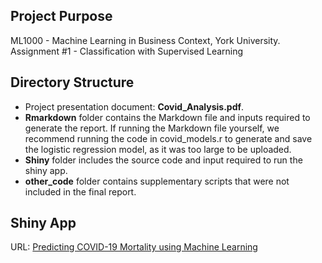 ## Project Purpose
ML1000 - Machine Learning in Business Context, York University. 
Assignment #1 - Classification with Supervised Learning

## Directory Structure
* Project presentation document: **Covid_Analysis.pdf**.  
* **Rmarkdown** folder contains the Markdown file and inputs required to generate the report. If running the Markdown file yourself, we recommend running the code in covid_models.r to generate and save the logistic regression model, as it was too large to be uploaded.
* **Shiny** folder includes the source code and input required to run the shiny app.
* **other_code** folder contains supplementary scripts that were not included in the final report.

## Shiny App
URL: [Predicting COVID-19 Mortality using Machine Learning](https://sean-z.shinyapps.io/covid_analysis/)
